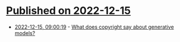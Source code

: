 # [Published on 2022-12-15](index.md)

* [2022-12-15, 09:00:19](https://news.ycombinator.com/item?id=33996937) - [What does copyright say about generative models?](https://www.oreilly.com/radar/what-does-copyright-say-about-generative-models/)
